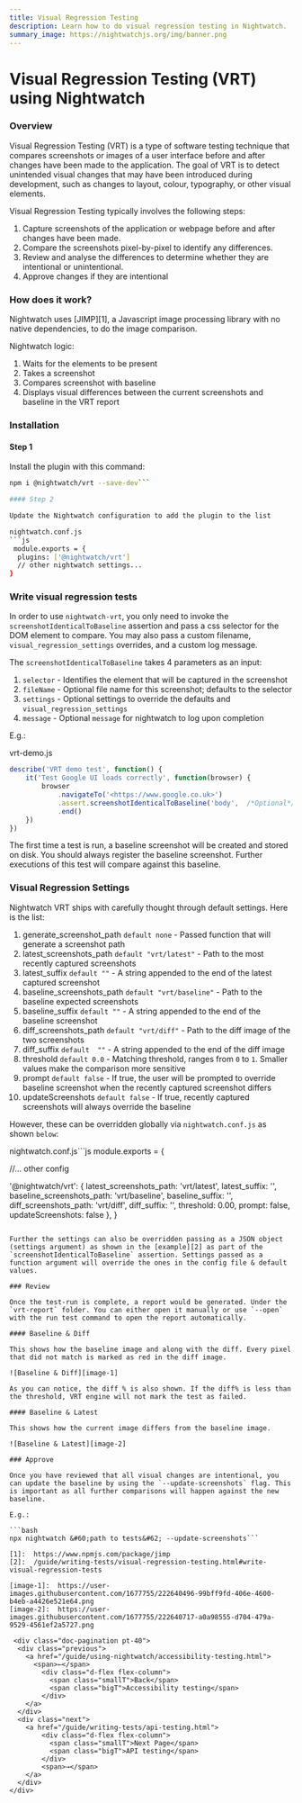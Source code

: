 ```yaml
---
title: Visual Regression Testing
description: Learn how to do visual regression testing in Nightwatch.
summary_image: https://nightwatchjs.org/img/banner.png
---
```


# Visual Regression Testing (VRT) using Nightwatch

### Overview

Visual Regression Testing (VRT) is a type of software testing technique that compares screenshots or images of a user interface before and after changes have been made to the application. The goal of VRT is to detect unintended visual changes that may have been introduced during development, such as changes to layout, colour, typography, or other visual elements.

Visual Regression Testing typically involves the following steps:

1. Capture screenshots of the application or webpage before and after changes have been made.
2. Compare the screenshots pixel-by-pixel to identify any differences.
3. Review and analyse the differences to determine whether they are intentional or unintentional.
4. Approve changes if they are intentional

### How does it work?

Nightwatch uses [JIMP][1], a Javascript image processing library with no native dependencies, to do the image comparison.

Nightwatch logic:

1. Waits for the elements to be present
2. Takes a screenshot
3. Compares screenshot with baseline
4. Displays visual differences between the current screenshots and baseline in the VRT report

### Installation

#### Step 1

Install the plugin with this command:

```bash
npm i @nightwatch/vrt --save-dev```

#### Step 2

Update the Nightwatch configuration to add the plugin to the list

nightwatch.conf.js
```js
 module.exports = {
  plugins: ['@nightwatch/vrt']
  // other nightwatch settings...
}
```

### Write visual regression tests

In order to use `nightwatch-vrt`, you only need to invoke the `screenshotIdenticalToBaseline` assertion and pass a css selector for the DOM element to compare. You may also pass a custom filename, `visual_regression_settings` overrides, and a custom log message.

The `screenshotIdenticalToBaseline` takes 4 parameters as an input:

1. `selector` - Identifies the element that will be captured in the screenshot
2. `fileName` - Optional file name for this screenshot; defaults to the selector
3. `settings` - Optional settings to override the defaults and `visual_regression_settings`
4. `message` - Optional `message` for nightwatch to log upon completion

E.g.:

vrt-demo.js

```js
describe('VRT demo test', function() {
    it('Test Google UI loads correctly', function(browser) {
        browser
            .navigateTo('<https://www.google.co.uk>')
            .assert.screenshotIdenticalToBaseline('body',  /*Optional*/ 'custom-name', {threshold: 0.0}, 'VRT custom-name complete.')
            .end()
    })
})

```

<p class="alert alert-info">The first time a test is run, a baseline screenshot will be created and stored on disk. You should always register the baseline screenshot. Further executions of this test will compare against this baseline.</p>

### Visual Regression Settings

Nightwatch VRT ships with carefully thought through default settings. Here is the list:

1. generate_screenshot_path `default none` - Passed function that will generate a screenshot path
2. latest_screenshots_path `default "vrt/latest"` - Path to the most recently captured screenshots
3. latest_suffix `default ""` - A string appended to the end of the latest captured screenshot
4. baseline_screenshots_path `default "vrt/baseline"` - Path to the baseline expected screenshots
5. baseline_suffix `default ""` - A string appended to the end of the baseline screenshot
6. diff_screenshots_path `default "vrt/diff"` - Path to the diff image of the two screenshots
7. diff_suffix `default  ""` - A string appended to the end of the diff image
8. threshold `default 0.0` - Matching threshold, ranges from `0` to `1`. Smaller values make the comparison more sensitive
9. prompt `default false` - If true, the user will be prompted to override baseline screenshot when the recently captured screenshot differs
10. updateScreenshots `default false` - If true, recently captured screenshots will always override the baseline

However, these can be overridden globally via `nightwatch.conf.js` as shown `below`:

nightwatch.conf.js```js
 module.exports = {

  //... other config

  '@nightwatch/vrt': {
    latest_screenshots_path: 'vrt/latest',
    latest_suffix: '',
    baseline_screenshots_path: 'vrt/baseline',
    baseline_suffix: '',
    diff_screenshots_path: 'vrt/diff',
    diff_suffix: '',
    threshold: 0.00,
    prompt: false,
    updateScreenshots: false
  },
}

```

Further the settings can also be overridden passing as a JSON object (settings argument) as shown in the [example][2] as part of the `screenshotIdenticalToBaseline` assertion. Settings passed as a function argument will override the ones in the config file & default values.

### Review

Once the test-run is complete, a report would be generated. Under the `vrt-report` folder. You can either open it manually or use `--open` with the run test command to open the report automatically.

#### Baseline & Diff

This shows how the baseline image and along with the diff. Every pixel that did not match is marked as red in the diff image.

![Baseline & Diff][image-1]

As you can notice, the diff % is also shown. If the diff% is less than the threshold, VRT engine will not mark the test as failed.

#### Baseline & Latest

This shows how the current image differs from the baseline image.

![Baseline & Latest][image-2]

### Approve

Once you have reviewed that all visual changes are intentional, you can update the baseline by using the `--update-screenshots` flag. This is important as all further comparisons will happen against the new baseline.

E.g.:

```bash
npx nightwatch &#60;path to tests&#62; --update-screenshots```

[1]:  https://www.npmjs.com/package/jimp
[2]:  /guide/writing-tests/visual-regression-testing.html#write-visual-regression-tests

[image-1]:  https://user-images.githubusercontent.com/1677755/222640496-99bff9fd-406e-4600-b4eb-a4426e521e64.png
[image-2]:  https://user-images.githubusercontent.com/1677755/222640717-a0a98555-d704-479a-9529-4561ef2a5727.png

 <div class="doc-pagination pt-40">
  <div class="previous">
    <a href="/guide/using-nightwatch/accessibility-testing.html">
      <span>←</span>
        <div class="d-flex flex-column">
          <span class="smallT">Back</span>
          <span class="bigT">Accessibility testing</span>
        </div>
    </a>
  </div>
  <div class="next">
    <a href="/guide/writing-tests/api-testing.html">
        <div class="d-flex flex-column">
          <span class="smallT">Next Page</span>
          <span class="bigT">API testing</span>
        </div>
        <span>→</span>
    </a>
  </div>
</div>
